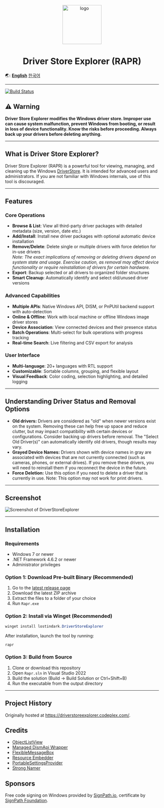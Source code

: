 <div align="center">

<img src="./Rapr/icon.ico" alt="logo" width="128">

# Driver Store Explorer (RAPR)

</div>

🌏: [**English**](/) [한국어](/README_KO.md)

---

[![Build Status](https://ci.appveyor.com/api/projects/status/kqtvhfq23am2gq26/branch/master?svg=true)](https://ci.appveyor.com/project/lostindark/driverstoreexplorer/branch/master)

## ⚠️ Warning
**Driver Store Explorer modifies the Windows driver store. Improper use can cause system malfunction, prevent Windows from booting, or result in loss of device functionality. Know the risks before proceeding. Always back up your drivers before deleting anything.**

---

## What is Driver Store Explorer?

Driver Store Explorer (RAPR) is a powerful tool for viewing, managing, and cleaning up the Windows [DriverStore](https://msdn.microsoft.com/en-us/library/ff544868(VS.85).aspx). It is intended for advanced users and administrators. If you are not familiar with Windows internals, use of this tool is discouraged.

---


## Features

### Core Operations
* **Browse & List**: View all third-party driver packages with detailed metadata (size, version, date etc.)
* **Add/Install**: Install new driver packages with optional automatic device installation
* **Remove/Delete**: Delete single or multiple drivers with force deletion for in-use drivers  
	_Note: The exact implications of removing or deleting drivers depend on system state and usage. Exercise caution, as removal may affect device functionality or require reinstallation of drivers for certain hardware._
* **Export**: Backup selected or all drivers to organized folder structures
* **Smart Cleanup**: Automatically identify and select old/unused driver versions

### Advanced Capabilities
* **Multiple APIs**: Native Windows API, DISM, or PnPUtil backend support with auto-detection
* **Online & Offline**: Work with local machine or offline Windows image driver stores
* **Device Association**: View connected devices and their presence status
* **Batch Operations**: Multi-select for bulk operations with progress tracking
* **Real-time Search**: Live filtering and CSV export for analysis

### User Interface
* **Multi-language**: 20+ languages with RTL support
* **Customizable**: Sortable columns, grouping, and flexible layout
* **Visual Feedback**: Color coding, selection highlighting, and detailed logging

---

## Understanding Driver Status and Removal Options

- **Old drivers:** Drivers are considered as "old" when newer versions exist on the system. Removing these can help free up space and reduce clutter, but may impact compatibility with certain devices or configurations. Consider backing up drivers before removal. The "Select Old Driver(s)" can automatically identify old drivers, though results may vary.
- **Grayed Device Names:** Drivers shown with device names in gray are associated with devices that are not currently connected (such as cameras, phones, or external drives). If you remove these drivers, you will need to reinstall them if you reconnect the device in the future.
- **Force Deletion:** Use this option if you need to delete a driver that is currently in use. Note: This option may not work for print drivers.
---

## Screenshot
![Screenshot of DriverStoreExplorer](https://github.com/user-attachments/assets/2d7df896-494d-4bcd-b064-5f05696cd0d3)

---

## Installation

### Requirements
- Windows 7 or newer
- .NET Framework 4.6.2 or newer
- Administrator privileges

### Option 1: Download Pre-built Binary (Recommended)
1. Go to the [latest release page](https://github.com/lostindark/DriverStoreExplorer/releases/latest)
2. Download the latest ZIP archive
3. Extract the files to a folder of your choice
4. Run `Rapr.exe`

### Option 2: Install via Winget (Recommended)
```powershell
winget install lostindark.DriverStoreExplorer
```
After installation, launch the tool by running:
```powershell
rapr
```

### Option 3: Build from Source
1. Clone or download this repository
2. Open `Rapr.sln` in Visual Studio 2022
3. Build the solution (Build → Build Solution or Ctrl+Shift+B)
4. Run the executable from the output directory

---

## Project History
Originally hosted at https://driverstoreexplorer.codeplex.com/.

## Credits
- [ObjectListView](http://objectlistview.sourceforge.net/)
- [Managed DismApi Wrapper](https://github.com/jeffkl/ManagedDism)
- [FlexibleMessageBox](https://www.codeproject.com/Articles/601900/FlexibleMessageBox-A-Flexible-Replacement-for-the)
- [Resource Embedder](https://github.com/0xced/resource-embedder)
- [PortableSettingsProvider](https://github.com/bluegrams/SettingsProviders)
- [Strong Namer](https://github.com/dsplaisted/strongnamer)

## Sponsors
Free code signing on Windows provided by [SignPath.io], certificate by [SignPath Foundation].

[SignPath.io]: https://signpath.io
[SignPath Foundation]: https://signpath.org

